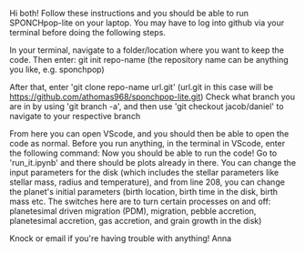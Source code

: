 Hi both! Follow these instructions and you should be able to run SPONCHpop-lite on your laptop. You may have to log into github via your terminal before doing the following steps.

In your terminal, navigate to a folder/location where you want to keep the code. Then enter:
  git init repo-name (the repository name can be anything you like, e.g. sponchpop)
  
After that, enter 'git clone repo-name url.git' (url.git in this case will be https://github.com/athomas968/sponchpop-lite.git)
Check what branch you are in by using 'git branch -a', and then use 'git checkout jacob/daniel' to navigate to your respective branch

From here you can open VScode, and you should then be able to open the code as normal. Before you run anything, in the terminal in VScode, enter the following command:
Now you should be able to run the code! Go to 'run_it.ipynb' and there should be plots already in there.
You can change the input parameters for the disk (which includes the stellar parameters like stellar mass, radius and temperature), and from line 208, you can change the planet's initial parameters (birth location, birth time in the disk, birth mass etc. 
The switches here are to turn certain processes on and off: planetesimal driven migration (PDM), migration, pebble accretion, planetesimal accretion, gas accretion, and grain growth in the disk)

Knock or email if you're having trouble with anything!
Anna
